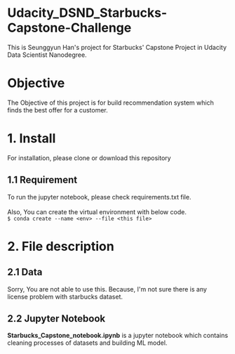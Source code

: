 # Udacity_DSND_Starbucks-Capstone-Challenge
This is Seunggyun Han's project for Starbucks' Capstone Project in Udacity Data Scientist Nanodegree.

# Objective
The Objective of this project is for build recommendation system which finds the best offer for a customer.  

# 1. Install
For installation, please clone or download this repository

## 1.1 Requirement
To run the jupyter notebook, please check requirements.txt file.<br><br>
Also, You can create the virtual environment with below code. <br>
`$ conda create --name <env> --file <this file>`

# 2. File description
## 2.1 Data
Sorry, You are not able to use this. Because, I'm not sure there is any license problem with starbucks dataset.
## 2.2 Jupyter Notebook
**Starbucks_Capstone_notebook.ipynb** is a jupyter notebook which contains cleaning processes of datasets and building ML model.

